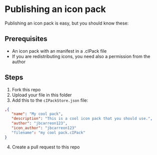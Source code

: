 # Publishing an icon pack

Publishing an icon pack is easy, but you should know these:

## Prerequisites
* An icon pack with an manifest in a .cIPack file
* If you are redistributing icons, you need also a permission from the author 

## Steps
1. Fork this repo
2. Upload your file in this folder
3. Add this to the `cIPackStore.json` file:
```json
,{
   "name": "My cool pack",
   "description": "This is a cool icon pack that you should use.",
   "author": "jbcarreon123",
   "icon_author": "jbcarreon123"
   "filename": "my cool pack.cIPack"
}
```
4. Create a pull request to this repo
